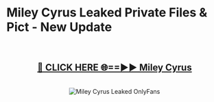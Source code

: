 # Miley Cyrus Leaked Private Files & Pict - New Update
<br>
<div align="center">
<h2><a href="https://mediafilles.blogspot.com/?title=Miley_Cyrus" rel="nofollow">🔴 CLICK HERE 🌐==►► Miley Cyrus</a></h2>
<br>
<a href="https://mediafilles.blogspot.com/?title=Miley_Cyrus" rel="nofollow" data-target="animated-image.originalLink"><img src="https://i.ibb.co.com/WyWwxjT/player-gif2.gif" alt="Miley Cyrus Leaked OnlyFans" style="max-width: 100%; display: inline-block;" data-target="animated-image.originalImage"></a>
</div>
<br>